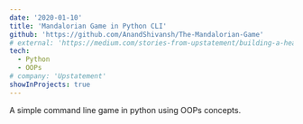 ```yaml
---
date: '2020-01-10'
title: 'Mandalorian Game in Python CLI'
github: 'https://github.com/AnandShivansh/The-Mandalorian-Game'
# external: 'https://medium.com/stories-from-upstatement/building-a-headless-mobile-app-cms-from-scratch-bab2d17744d9'
tech:
  - Python
  - OOPs
# company: 'Upstatement'
showInProjects: true
---
```


A simple command line game in python using OOPs concepts. 

